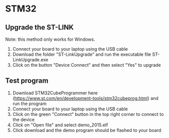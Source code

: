 # STM32

## Upgrade the ST-LINK
Note: this method only works for Windows. 
1. Connect your board to your laptop using the USB cable
2. Download the folder "ST-LinkUpgrade" and run the executable file ST-LinkUpgrade.exe
3. Click on the button "Device Connect" and then select "Yes" to upgrade

## Test program
1. Download STM32CubeProgrammer here (https://www.st.com/en/development-tools/stm32cubeprog.html) and run the program
2. Connect your board to your laptop using the USB cable
3. Click on the green "Connect" button in the top right corner to connect to the device
4. Click on "Open file" and select demo_2015.elf
5. Click download and the demo program should be flashed to your board
